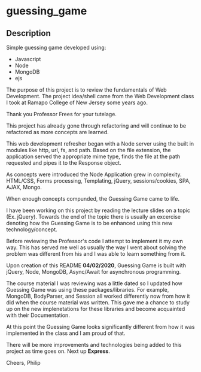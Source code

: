 # guessing_game
## Description
Simple guessing game developed using:
* Javascript
* Node
* MongoDB
* ejs

The purpose of this project is to review the fundamentals of Web Development.
The project idea/shell came from the Web Development class I took at 
Ramapo College of New Jersey some years ago.

Thank you Professor Frees for your tutelage.

This project has already gone through refactoring and will continue to be refactored
as more concepts are learned.

This web development refresher began with a Node server using the built in modules like
http, url, fs, and path.
Based on the file extension, the application served the appropriate mime type,
finds the file at the path requested and pipes it to the Response object.

As concepts were introduced the Node Application grew in complexity.
HTML/CSS, Forms processing, Templating, jQuery, sessions/cookies, SPA, AJAX, Mongo.

When enough concepts compunded, the Guessing Game came to life.

I have been working on this project by reading the lecture slides on a topic (Ex. jQuery).
Towards the end of the topic there is usually an excercise denoting how the Guessing Game
is to be enhanced using this new technology/concept.

Before reviewing the Professor's code I attempt to implement it my own way.
This has served me well as usually the way I went about solving the problem was different
from his and I was able to learn something from it.

Upon creation of this README **04/02/2020**, Guessing Game is built with jQuery, Node, MongoDB,
Async/Await for asynchronous programming.

The course material I was reviewing was a little dated so I updated how Guessing Game
was using these packages/libraries.
For example, MongoDB, BodyParser, and Session all worked differently now from how it did
when the course material was written. This gave me a chance to study up on the new
implenetations for these libraries and become acquainted with their Documentation.

At this point the Guessing Game looks significantly different from how it was implemented
in the class and I am proud of that.

There will be more improvements and technologies being added to this project as
time goes on.
Next up **Express**.

Cheers,
Philip

